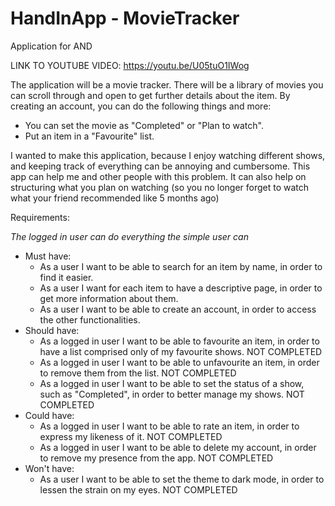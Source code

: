 # HandInApp - MovieTracker
Application for AND

LINK TO YOUTUBE VIDEO: https://youtu.be/U05tuO1IWog

The application will be a movie tracker. There will be a library of movies you can scroll through and open to get further details about the item.
By creating an account, you can do the following things and more:
 - You can set the movie as "Completed" or "Plan to watch".
 - Put an item in a "Favourite" list.
 
 I wanted to make this application, because I enjoy watching different shows, and keeping track of everything can be annoying and cumbersome.
 This app can help me and other people with this problem. It can also help on structuring what you plan on watching (so you no longer forget to watch what your friend recommended like 5 months ago)
 
 Requirements: 
 
 *The logged in user can do everything the simple user can*
 
  - Must have:
    - As a user I want to be able to search for an item by name, in order to find it easier.
    - As a user I want for each item to have a descriptive page, in order to get more information about them.
    - As a user I want to be able to create an account, in order to access the other functionalities.
  - Should have:
    - As a logged in user I want to be able to favourite an item, in order to have a list comprised only of my favourite shows. NOT COMPLETED
    - As a logged in user I want to be able to unfavourite an item, in order to remove them from the list. NOT COMPLETED
    - As a logged in user I want to be able to set the status of a show, such as "Completed", in order to better manage my shows. NOT COMPLETED
  - Could have:
    - As a logged in user I want to be able to rate an item, in order to express my likeness of it. NOT COMPLETED
    - As a logged in user I want to be able to delete my account, in order to remove my presence from the app. NOT COMPLETED
  - Won't have:
    - As a user I want to be able to set the theme to dark mode, in order to lessen the strain on my eyes. NOT COMPLETED
